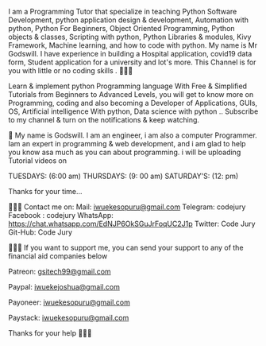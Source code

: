  I am a Programming Tutor that specialize in teaching Python Software Development,  python application design & development, Automation with python, Python For  Beginners, Object Oriented Programming, Python objects & classes, Scripting with python, Python Libraries & modules, Kivy Framework,
Machine learning,  and how to code with python.
My name is  Mr Godswill.
I have experience in building a Hospital application, covid19 data form, Student application for a university and lot's more.
This Channel is for you with little or no coding skills .
🔵🔴🔵


Learn & implement python Programming language With Free & Simplified Tutorials from Beginners to Advanced Levels, you will get to know more on Programming, coding and also becoming a Developer of Applications, GUIs, OS, Artificial intelligence With python, Data science with python .. 
Subscribe to my channel & turn on the notifications & keep watching.

🔴
My name is Godswill. I am an engineer, i am also a computer Programmer. Iam an expert in programming & web development, and i am glad to help you know asa much as you can about programming.
i will be uploading Tutorial videos on 

TUESDAYS: (6:00 am)
THURSDAYS:  (9: 00 am)
SATURDAY'S:  (12: pm)

Thanks for your time...

🔵🔴🔵
Contact me on: 
Mail:  iwuekesopuru@gmail.com
Telegram:  codejury
Facebook : codejury
WhatsApp: https://chat.whatsapp.com/EdNJP6OkSGuJrFoqUC2J1p
Twitter: Code Jury
Git-Hub: Code Jury

🔴🔴🔴
If you want to support me, you can send your support to any of the financial aid companies below

Patreon: gsitech99@gmail.com

Paypal: iwuekejoshua@gmail.com

Payoneer: iwuekesopuru@gmail.com

Paystack: iwuekesopuru@gmail.com


Thanks for your help 💝💝💝
